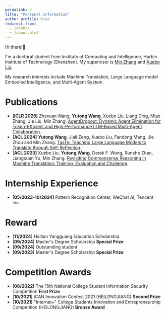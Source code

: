 ```yaml
---
permalink: /
title: "Personal Information"
author_profile: true
redirect_from: 
  - /about/
  - /about.html
---
```


Hi there!👋

I'm a doctoral student from Institute of Computing and Intelligence, Harbin Institute of Technology (Shenzhen).
My supervisor is [Min Zhang](https://zhangmin-nlp-ai.github.io/) and [Xuebo Liu](https://sunbowliu.github.io/).

My research interests include Machine Translation, Large Language model Embodied Intelligence, and Multi-Agent System.


Publications
======
- **[ICLR 2025]** Zhexuan Wang, **Yutong Wang**, Xuebo Liu, Liang Ding, Miao Zhang, Jie Liu, Min Zhang. [AgentDropout: Dynamic Agent Elimination for Token-Efficient and High-Performance LLM-Based Multi-Agent Collaboration](https://arxiv.org/abs/2503.18891).
- **[ACL 2024]** **Yutong Wang**, Jiali Zeng, Xuebo Liu, Fandong Meng, Jie Zhou and Min Zhang. [TasTe: Teaching Large Language Models to Translate through Self-Reflection](https://aclanthology.org/2024.acl-long.333/).
- **[ACL 2023]** Xuebo Liu, **Yutong Wang**, Derek F. Wong, Runzhe Zhan, Liangxuan Yu, Min Zhang. [Revisiting Commonsense Reasoning in Machine Translation: Training, Evaluation and Challenge](https://aclanthology.org/2023.acl-long.866/).

Internship Experience
======
- **[05/2023-10/2024]** Pattern Recognition Center, WeChat AI, Tencent Inc.

Reward
======
- **[11/2024]** Haitian Yangguang Education Scholarship
- **[09/2024]** Master's Degree Scholarship **Special Prize**
- **[09/2024]** Outstanding student
- **[09/2023]** Master's Degree Scholarship **Special Prize**

Competition Awards
======
- **[08/2022]** The 15th National College Student Information Security Competition **First Prize**
- **[10/2021]** iCAN Innovation Contest 2021 (HEILONGJIANG) **Second Prize**
- **[10/2021]** "Internet+" College Students Innovation and Entrepreneurship Competition (HEILONGJIANG) **Bronze Award**
